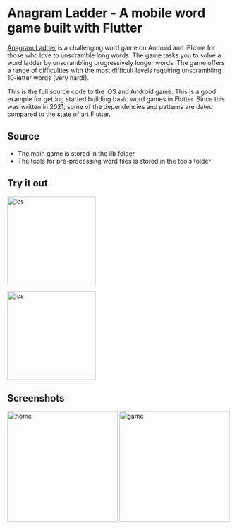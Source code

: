 # Anagram Ladder - A mobile word game built with Flutter

[Anagram Ladder](https://matthewmanela.com/anagram-ladder/) is a challenging word game on Android and iPhone for those who love to unscramble long words. The game tasks you to solve a word ladder by unscrambling progressively longer words.
The game offers a range of difficulties with the most difficult levels requiring unscrambling 10-letter words (very hard!).

This is the full source code to the iOS and Android game. This is a good example for getting started building basic word games in Flutter. Since this was written in 2021, some
of the dependencies and patterns are dated compared to the state of art Flutter.  

## Source
- The main game is stored in the lib folder
- The tools for pre-processing word files is stored in the tools folder

## Try it out

[<img src="https://matthewmanela.com/wp-content/uploads/2021/06/download-on-the-app-store-1.png" alt="ios" style="width:200px;"/>](https://apps.apple.com/us/app/anagram-ladder/id1566804631)

[<img src="https://matthewmanela.com/wp-content/uploads/2021/06/google-play-badge-1-1-300x89.png" alt="ios" style="width:200px;"/>](https://play.google.com/store/apps/details?id=com.farblondzshet.anagramladder) 

## Screenshots

<img src="https://is5-ssl.mzstatic.com/image/thumb/PurpleSource115/v4/e7/08/46/e7084625-d2b2-610a-f318-6ec3b07ceb08/0ec68b51-b9de-4427-a927-d51cfad47678_MainScreen.png/1242x2688bb.png" alt="home" style="width:250px;"/>

<img src="https://is3-ssl.mzstatic.com/image/thumb/PurpleSource125/v4/d8/11/e9/d811e901-250a-3c19-1728-df40b98b38da/0f009bde-1baa-4ae8-97ff-ea55bf1680f1_NormalLadder.png/1242x2688bb.png" alt="game" style="width:250px;"/> 

